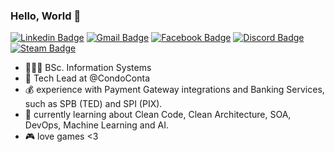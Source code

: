 ### Hello, World 🤖

[![Linkedin Badge](https://img.shields.io/badge/-Linkedin-407294?style=flat-square&logo=Linkedin&logoColor=white&link=https://www.linkedin.com/in/mateus-medeiros-0218b2150/)](https://www.linkedin.com/in/mateus-medeiros-0218b2150/) 
[![Gmail Badge](https://img.shields.io/badge/-Email-B23121?style=flat-square&logo=Gmail&logoColor=white&link=mailto:mathmed26@gmail.com)](mailto:mathmed26@gmail.com)
[![Facebook Badge](https://img.shields.io/badge/-Facebook-3b5998?style=flat-square&logo=Facebook&logoColor=white&link=https://www.facebook.com/mateus.medeiros.142035/)](https://www.facebook.com/mateus.medeiros.142035/)
[![Discord Badge](https://img.shields.io/badge/-Discord-343945?style=flat-square&logo=Discord&logoColor=white)](https://discord.com) 
[![Steam Badge](https://img.shields.io/badge/-Steam-000000?style=flat-square&logo=Steam&logoColor=white&link=https://steamcommunity.com/profiles/76561199426874514/)](https://steamcommunity.com/profiles/76561199426874514/) 


- 👨🏽‍🎓 BSc. Information Systems
- 🔭 Tech Lead at @CondoConta
- 💰 experience with Payment Gateway integrations and Banking Services, such as SPB (TED) and SPI (PIX).
- 🌱 currently learning about Clean Code, Clean Architecture, SOA, DevOps, Machine Learning and AI.
- 🎮 love games <3
